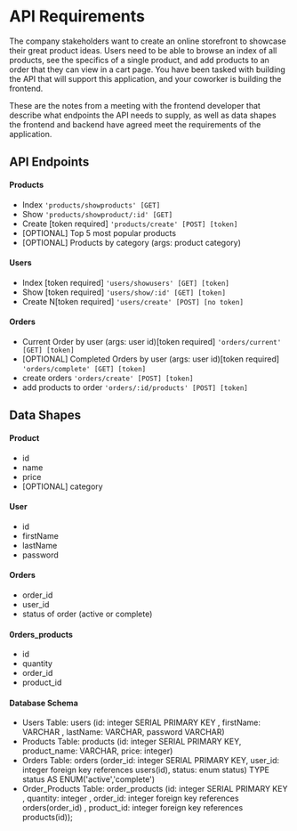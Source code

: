 # API Requirements
The company stakeholders want to create an online storefront to showcase their great product ideas. Users need to be able to browse an index of all products, see the specifics of a single product, and add products to an order that they can view in a cart page. You have been tasked with building the API that will support this application, and your coworker is building the frontend.

These are the notes from a meeting with the frontend developer that describe what endpoints the API needs to supply, as well as data shapes the frontend and backend have agreed meet the requirements of the application. 

## API Endpoints
#### Products
- Index `'products/showproducts' [GET]`
- Show `'products/showproduct/:id' [GET]`
- Create [token required] `'products/create' [POST] [token]`
- [OPTIONAL] Top 5 most popular products 
- [OPTIONAL] Products by category (args: product category)

#### Users
- Index [token required] `'users/showusers' [GET] [token]`
- Show [token required]  `'users/show/:id' [GET] [token]`
- Create N[token required] `'users/create' [POST] [no token]`

#### Orders
- Current Order by user (args: user id)[token required] `'orders/current' [GET] [token]`
- [OPTIONAL] Completed Orders by user (args: user id)[token required] `'orders/complete' [GET] [token]`
- create orders `'orders/create' [POST] [token]`
- add products to order `'orders/:id/products' [POST] [token]`

## Data Shapes
#### Product
-  id
- name
- price
- [OPTIONAL] category

#### User
- id
- firstName
- lastName
- password

#### Orders
- order_id
- user_id
- status of order (active or complete)

#### 0rders_products
- id
- quantity
- order_id
- product_id

#### Database Schema
- Users Table:
users (id: integer SERIAL PRIMARY KEY , firstName: VARCHAR , lastName: VARCHAR, password VARCHAR)
- Products Table:
products (id: integer SERIAL PRIMARY KEY, product_name: VARCHAR, price: integer)
- Orders Table:
orders (order_id: integer SERIAL PRIMARY KEY, user_id: integer foreign key references users(id), status: enum status)
TYPE status AS ENUM('active','complete')
- Order_Products Table:
order_products (id: integer SERIAL PRIMARY KEY , quantity: integer , order_id: integer foreign key references orders(order_id) , product_id: integer foreign key references products(id));
